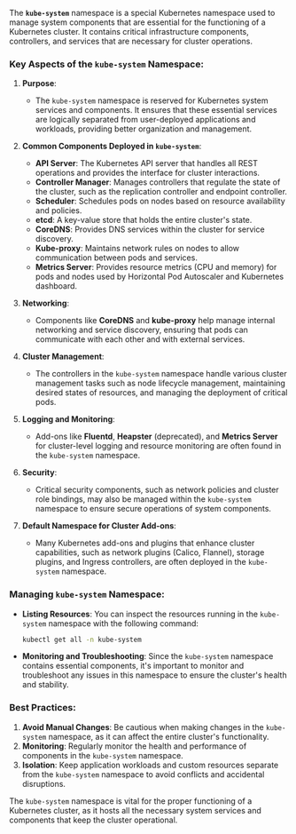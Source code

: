 The **`kube-system`** namespace is a special Kubernetes namespace used to manage system components that are essential for the functioning of a Kubernetes cluster. It contains critical infrastructure components, controllers, and services that are necessary for cluster operations.

### Key Aspects of the `kube-system` Namespace:

1. **Purpose**:
   - The `kube-system` namespace is reserved for Kubernetes system services and components. It ensures that these essential services are logically separated from user-deployed applications and workloads, providing better organization and management.

2. **Common Components Deployed in `kube-system`**:
   - **API Server**: The Kubernetes API server that handles all REST operations and provides the interface for cluster interactions.
   - **Controller Manager**: Manages controllers that regulate the state of the cluster, such as the replication controller and endpoint controller.
   - **Scheduler**: Schedules pods on nodes based on resource availability and policies.
   - **etcd**: A key-value store that holds the entire cluster's state.
   - **CoreDNS**: Provides DNS services within the cluster for service discovery.
   - **Kube-proxy**: Maintains network rules on nodes to allow communication between pods and services.
   - **Metrics Server**: Provides resource metrics (CPU and memory) for pods and nodes used by Horizontal Pod Autoscaler and Kubernetes dashboard.

3. **Networking**:
   - Components like **CoreDNS** and **kube-proxy** help manage internal networking and service discovery, ensuring that pods can communicate with each other and with external services.

4. **Cluster Management**:
   - The controllers in the `kube-system` namespace handle various cluster management tasks such as node lifecycle management, maintaining desired states of resources, and managing the deployment of critical pods.

5. **Logging and Monitoring**:
   - Add-ons like **Fluentd**, **Heapster** (deprecated), and **Metrics Server** for cluster-level logging and resource monitoring are often found in the `kube-system` namespace.

6. **Security**:
   - Critical security components, such as network policies and cluster role bindings, may also be managed within the `kube-system` namespace to ensure secure operations of system components.

7. **Default Namespace for Cluster Add-ons**:
   - Many Kubernetes add-ons and plugins that enhance cluster capabilities, such as network plugins (Calico, Flannel), storage plugins, and Ingress controllers, are often deployed in the `kube-system` namespace.

### Managing `kube-system` Namespace:

- **Listing Resources**: You can inspect the resources running in the `kube-system` namespace with the following command:
  ```bash
  kubectl get all -n kube-system
  ```

- **Monitoring and Troubleshooting**: Since the `kube-system` namespace contains essential components, it's important to monitor and troubleshoot any issues in this namespace to ensure the cluster's health and stability.

### Best Practices:

1. **Avoid Manual Changes**: Be cautious when making changes in the `kube-system` namespace, as it can affect the entire cluster's functionality.
2. **Monitoring**: Regularly monitor the health and performance of components in the `kube-system` namespace.
3. **Isolation**: Keep application workloads and custom resources separate from the `kube-system` namespace to avoid conflicts and accidental disruptions.

The `kube-system` namespace is vital for the proper functioning of a Kubernetes cluster, as it hosts all the necessary system services and components that keep the cluster operational.